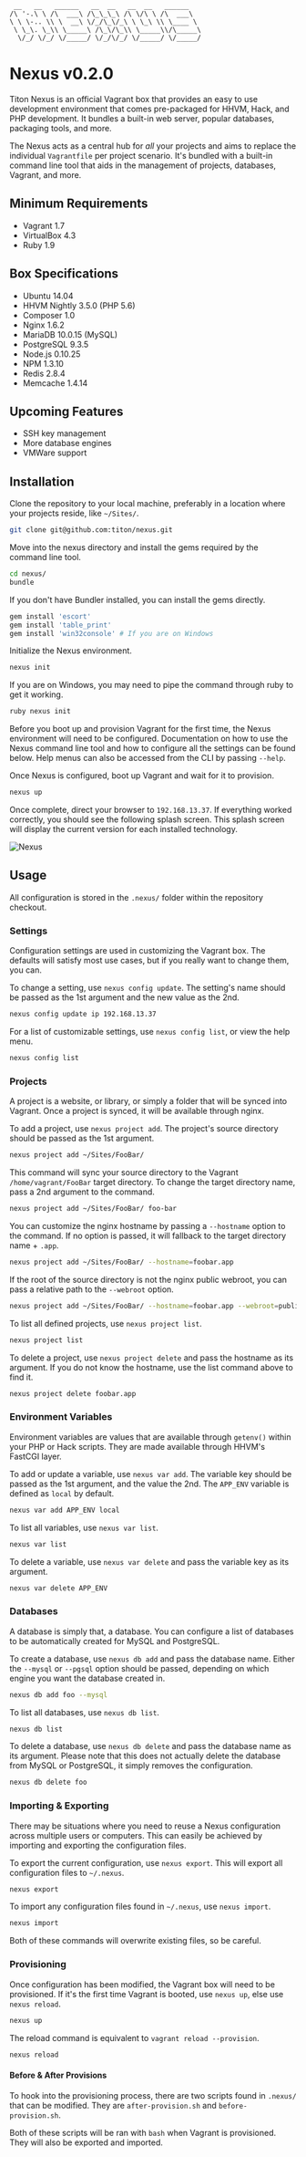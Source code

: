 ```
 __   __   ______   __  __   __  __   ______
/\ '-.\ \ /\  ___\ /\_\_\_\ /\ \/\ \ /\  ___\
\ \ \-.. \\ \  __\ \/_/\_\/_\ \ \_\ \\ \____ \
 \ \_\. \_\\ \_____\ /\_\/\_\\ \_____\\/\_____\
  \/_/ \/_/ \/_____/ \/_/\/_/ \/_____/ \/_____/
```

# Nexus v0.2.0 #

Titon Nexus is an official Vagrant box that provides an easy to use development environment 
that comes pre-packaged for HHVM, Hack, and PHP development. It bundles a built-in web server, 
popular databases, packaging tools, and more.

The Nexus acts as a central hub for *all* your projects and aims to replace the individual `Vagrantfile` per project scenario. 
It's bundled with a built-in command line tool that aids in the management of projects, databases, Vagrant, and more.

## Minimum Requirements ##

* Vagrant 1.7
* VirtualBox 4.3
* Ruby 1.9

## Box Specifications ##

* Ubuntu 14.04
* HHVM Nightly 3.5.0 (PHP 5.6)
* Composer 1.0
* Nginx 1.6.2
* MariaDB 10.0.15 (MySQL)
* PostgreSQL 9.3.5
* Node.js 0.10.25
* NPM 1.3.10
* Redis 2.8.4
* Memcache 1.4.14

## Upcoming Features ##

* SSH key management
* More database engines
* VMWare support

## Installation ##

Clone the repository to your local machine, preferably in a location where your projects reside, like `~/Sites/`.

```bash
git clone git@github.com:titon/nexus.git
```

Move into the nexus directory and install the gems required by the command line tool.

```bash
cd nexus/
bundle
```

If you don't have Bundler installed, you can install the gems directly.

```bash
gem install 'escort'
gem install 'table_print'
gem install 'win32console' # If you are on Windows
```

Initialize the Nexus environment.

```bash
nexus init
```

If you are on Windows, you may need to pipe the command through ruby to get it working.

```bash
ruby nexus init
```

Before you boot up and provision Vagrant for the first time, the Nexus environment will need to be configured. 
Documentation on how to use the Nexus command line tool and how to configure all the settings can be found below. 
Help menus can also be accessed from the CLI by passing `--help`.

Once Nexus is configured, boot up Vagrant and wait for it to provision.

```bash
nexus up
```

Once complete, direct your browser to `192.168.13.37`. If everything worked correctly, you should see the following splash screen.
This splash screen will display the current version for each installed technology.

![Nexus](https://s3.amazonaws.com/titon/nexus/splash.png)

## Usage ##

All configuration is stored in the `.nexus/` folder within the repository checkout.

### Settings ###

Configuration settings are used in customizing the Vagrant box. The defaults will satisfy most use cases, 
but if you really want to change them, you can.

To change a setting, use `nexus config update`. The setting's name should be passed as the 1st argument 
and the new value as the 2nd.

```bash
nexus config update ip 192.168.13.37
```

For a list of customizable settings, use `nexus config list`, or view the help menu.

```bash
nexus config list
```

### Projects ###

A project is a website, or library, or simply a folder that will be synced into Vagrant. 
Once a project is synced, it will be available through nginx.

To add a project, use `nexus project add`. The project's source directory should be passed as the 1st argument.

```bash
nexus project add ~/Sites/FooBar/
```

This command will sync your source directory to the Vagrant `/home/vagrant/FooBar` target directory. 
To change the target directory name, pass a 2nd argument to the command.

```bash
nexus project add ~/Sites/FooBar/ foo-bar
```

You can customize the nginx hostname by passing a `--hostname` option to the command. 
If no option is passed, it will fallback to the target directory name + `.app`.

```bash
nexus project add ~/Sites/FooBar/ --hostname=foobar.app
```

If the root of the source directory is not the nginx public webroot, you can pass a relative path to the `--webroot` option.

```bash
nexus project add ~/Sites/FooBar/ --hostname=foobar.app --webroot=public/
```

To list all defined projects, use `nexus project list`.

```bash
nexus project list
```

To delete a project, use `nexus project delete` and pass the hostname as its argument. 
If you do not know the hostname, use the list command above to find it.

```bash
nexus project delete foobar.app
```

### Environment Variables ###

Environment variables are values that are available through `getenv()` within your PHP or Hack scripts. 
They are made available through HHVM's FastCGI layer.

To add or update a variable, use `nexus var add`. The variable key should be passed as the 1st argument, and the value the 2nd.
The `APP_ENV` variable is defined as `local` by default.

```bash
nexus var add APP_ENV local
```

To list all variables, use `nexus var list`.

```bash
nexus var list
```

To delete a variable, use `nexus var delete` and pass the variable key as its argument.

```bash
nexus var delete APP_ENV
```

### Databases ###

A database is simply that, a database. You can configure a list of databases to be automatically created for 
MySQL and PostgreSQL. 

To create a database, use `nexus db add` and pass the database name. Either the `--mysql` or `--pgsql` option 
should be passed, depending on which engine you want the database created in.

```bash
nexus db add foo --mysql
```

To list all databases, use `nexus db list`.

```bash
nexus db list
```

To delete a database, use `nexus db delete` and pass the database name as its argument. 
Please note that this does not actually delete the database from MySQL or PostgreSQL, it simply removes the configuration.

```bash
nexus db delete foo
```

### Importing & Exporting ###

There may be situations where you need to reuse a Nexus configuration across multiple users or computers. 
This can easily be achieved by importing and exporting the configuration files.

To export the current configuration, use `nexus export`. This will export all configuration files to `~/.nexus`.

```bash
nexus export
```

To import any configuration files found in `~/.nexus`, use `nexus import`.

```bash
nexus import
```

Both of these commands will overwrite existing files, so be careful.

### Provisioning ###

Once configuration has been modified, the Vagrant box will need to be provisioned. 
If it's the first time Vagrant is booted, use `nexus up`, else use `nexus reload`.

```bash
nexus up
```

The reload command is equivalent to `vagrant reload --provision`.

```bash
nexus reload
```

#### Before & After Provisions ####

To hook into the provisioning process, there are two scripts found in `.nexus/` that can be modified. 
They are `after-provision.sh` and `before-provision.sh`.

Both of these scripts will be ran with `bash` when Vagrant is provisioned. They will also be exported and imported.
